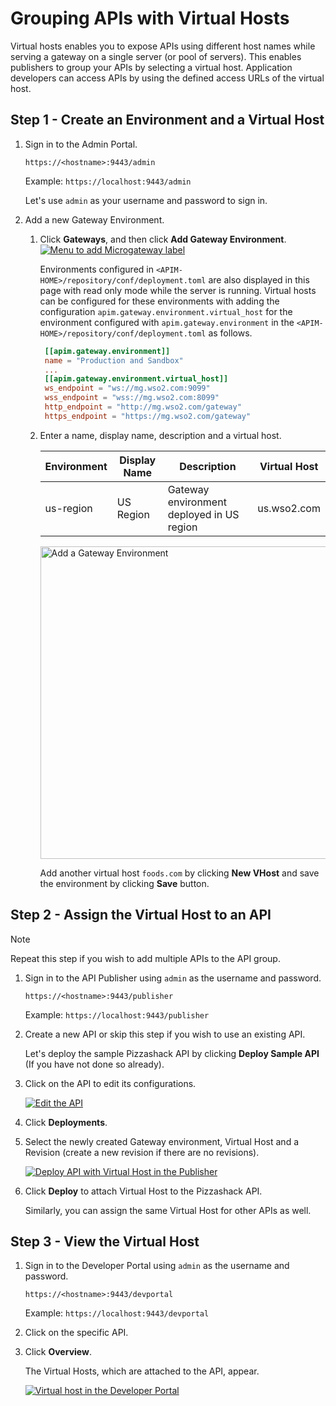 # Grouping APIs with Virtual Hosts

Virtual hosts enables you to expose APIs using different host names while serving a gateway on a single server
(or pool of servers). This enables publishers to group your APIs by selecting a virtual host. Application developers
can access APIs by using the defined access URLs of the virtual host.

## Step 1 - Create an Environment and a Virtual Host

1.  Sign in to the Admin Portal.
     
     `https://<hostname>:9443/admin` 
   
     Example: `https://localhost:9443/admin`

     Let's use `admin` as your username and password to sign in.

2.  Add a new Gateway Environment.

     1. Click **Gateways**, and then click **Add Gateway Environment**.
         [![Menu to add Microgateway label]({{base_path}}/assets/img/learn/add-gateway-environment-menu.png)]({{base_path}}/assets/img/learn/add-gateway-environment-menu.png)

         Environments configured in `<APIM-HOME>/repository/conf/deployment.toml` are also displayed in this page with
         read only mode while the server is running. Virtual hosts can be configured for these environments with adding
         the configuration `apim.gateway.environment.virtual_host` for the environment configured with
         `apim.gateway.environment` in the `<APIM-HOME>/repository/conf/deployment.toml` as follows.

         ```toml
          [[apim.gateway.environment]]
          name = "Production and Sandbox"
          ...
          [[apim.gateway.environment.virtual_host]]
          ws_endpoint = "ws://mg.wso2.com:9099"
          wss_endpoint = "wss://mg.wso2.com:8099"
          http_endpoint = "http://mg.wso2.com/gateway"
          https_endpoint = "https://mg.wso2.com/gateway"
         ```

     2. Enter a name, display name, description and a virtual host.

          | Environment | Display Name | Description                               | Virtual Host |
          |-------------|--------------|-------------------------------------------|--------------|
          | us-region   | US Region    | Gateway environment deployed in US region | us.wso2.com  |

          <a href="{{base_path}}/assets/img/learn/add-gateway-environment.png">
              <img src="{{base_path}}/assets/img/learn/add-gateway-environment.png" alt="Add a Gateway Environment"
              title="Add a Gateway Environment" width="500px" />
          </a>

          Add another virtual host `foods.com` by clicking **New VHost** and save the environment by clicking **Save** button.

## Step 2 - Assign the Virtual Host to an API

<html>
<div class="admonition note">
<p class="admonition-title">Note</p>
<p>Repeat this step if you wish to add multiple APIs to the API group.</p>
</div> 
</html>

1.  Sign in to the API Publisher using `admin` as the username and password.

     `https://<hostname>:9443/publisher` 
   
     Example: `https://localhost:9443/publisher`

2.  Create a new API or skip this step if you wish to use an existing API.
     
     Let's deploy the sample Pizzashack API by clicking **Deploy Sample API** (If you have not done so already).

3.  Click on the API to edit its configurations.

     [![Edit the API]({{base_path}}/assets/img/learn/select-api.png)]({{base_path}}/assets/img/learn/select-api.png)

4.  Click **Deployments**.

5.  Select the newly created Gateway environment, Virtual Host and a Revision (create a new revision if there are no revisions).

     [![Deploy API with Virtual Host in the Publisher]({{base_path}}/assets/img/learn/deploy-api-with-vhost.png)]({{base_path}}/assets/img/learn/deploy-api-with-vhost.png)

6. Click **Deploy** to attach Virtual Host to the Pizzashack API.
   
     Similarly, you can assign the same Virtual Host for other APIs as well.

## Step 3 - View the Virtual Host

1. Sign in to the Developer Portal using `admin` as the username and password.

     `https://<hostname>:9443/devportal` 
   
     Example: `https://localhost:9443/devportal`

2. Click on the specific API.

3. Click **Overview**.

     The Virtual Hosts, which are attached to the API, appear.

     [![Virtual host in the Developer Portal]({{base_path}}/assets/img/learn/virtual-host-in-devportal.png)]({{base_path}}/assets/img/learn/virtual-host-in-devportal.png)
